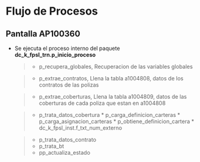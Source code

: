 # Flujo de Procesos

## Pantalla **AP100360**

- Se ejecuta el proceso interno del paquete **dc_k_fpsl_trn.p_inicio_proceso**
    >
    > - p_recupera_globales, 
    > Recuperacion de las variables globales
    
    > - p_extrae_contratos, 
    > Llena la tabla a1004808, datos de los contratos de las polizas
    
    > - p_extrae_coberturas, 
    > Llena la tabla a1004809, datos de las coberturas de cada poliza que estan en a1004808

    > - p_trata_datos_cobertura
        * p_carga_definicion_carteras
        * p_carga_asignacion_carteras
        * p_obtiene_definicion_cartera
        * dc_k_fpsl_inst.f_txt_num_externo

    > - p_trata_datos_contrato
    > - p_trata_bt
    > - pp_actualiza_estado